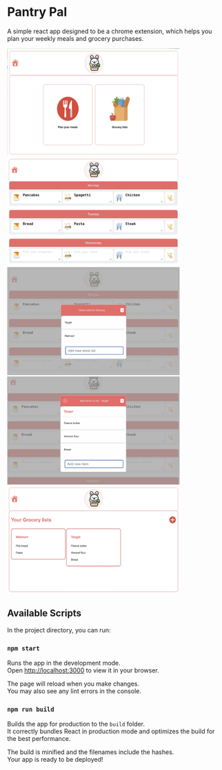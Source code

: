 # Pantry Pal
A simple react app designed to be a chrome extension, which helps you plan your weekly meals and grocery purchases. 


<img src="screenshots/HomePage.jpg" alt="Home Page" width="400" height="250">
<img src="screenshots/MealPlanning.jpg" alt="Meal Planning Page" width="400" height="250">
<img src="screenshots/AddNewList.jpg" alt="Add new list popup" width="400" height="250">
<img src="screenshots/AddItemToList.jpg" alt="Add new list popup" width="400" height="250">
<img src="screenshots/GROCERYLISTS.jpg" alt="Add new list popup" width="400" height="250">


## Available Scripts
In the project directory, you can run:

### `npm start`

Runs the app in the development mode.\
Open [http://localhost:3000](http://localhost:3000) to view it in your browser.

The page will reload when you make changes.\
You may also see any lint errors in the console.

### `npm run build`

Builds the app for production to the `build` folder.\
It correctly bundles React in production mode and optimizes the build for the best performance.

The build is minified and the filenames include the hashes.\
Your app is ready to be deployed!


